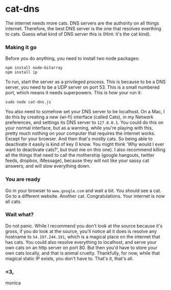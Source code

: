 cat-dns
=======

The internet needs more cats. DNS servers are the authority on all things internet. Therefore, the best DNS server is the one that resolves everthing to cats. Guess what kind of DNS server this is (Hint: it's the cat kind).

### Making it go

Before you do anything, you need to install two node packages:
```
npm install node-bitarray
npm install ip
```

To run, start the server as a privileged process. This is because to be a DNS server, you need to be a UDP server on port 53. This is a small numbered port, which means it needs superpowers. This is how your run it: 
```
sudo node cat-dns.js
```
You also need to somehow set your DNS server to be localhost. On a Mac, I do this by creating a new (wi-fi) interface (called Cats), in my Network preferences, and settings its DNS server to `127.0.0.1`. You could do this on your normal interface, but as a warning, while you're playing with this, pretty much nothing on your computer that requires the internet works. Except for your browser. And then that's mostly cats. So being able to deactivate it easily is kind of key (I know. You might think 'Why would I ever want to deactivate cats?', but trust me on this one). I also recommend killing all the things that need to call the mothership (google hangouts, twitter feeds, dropbox, iMessage), because they will not like your sassy cat answers, and will slow everything down.

### You are ready
Go in your browser to `www.google.com` and wait a bit. You should see a cat. Go to a different website. Another cat. Congratulations. Your internet is now all cats.

### Wait what?
Do not panic. While I recommend you don't look at the source because it's gross, if you do look at the source, you'll notice all it does is resolve any hostname to `54.197.244.191`, which is a magical place on the internet that has cats. You could also resolve everything to localhost, and serve your own cats on an http server on port 80. But then you'd have to store your own cats locally, and that is animal cruelty. Thankfully, for now, while that magical static IP exists, you don't have to. 
That's it, that's all. 

### <3,
monica
